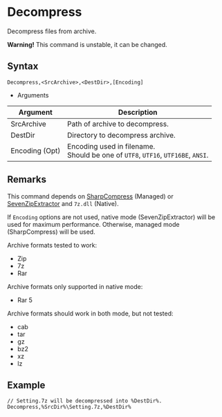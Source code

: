 # Decompress

Decompress files from archive.

**Warning!** This command is unstable, it can be changed.

## Syntax

```pebakery
Decompress,<SrcArchive>,<DestDir>,[Encoding]
```

- Arguments

| Argument | Description |
| --- | --- |
| SrcArchive | Path of archive to decompress. |
| DestDir | Directory to decompress archive. |
| Encoding (Opt) | Encoding used in filename.<br>Should be one of `UTF8`, `UTF16`, `UTF16BE`, `ANSI`. |

## Remarks

This command depends on [SharpCompress](https://github.com/adamhathcock/sharpcompress) (Managed) or [SevenZipExtractor](https://github.com/adoconnection/SevenZipExtractor) and `7z.dll` (Native).

If `Encoding` options are not used, native mode (SevenZipExtractor) will be used for maximum performance. Otherwise, managed mode (SharpCompress) will be used.

Archive formats tested to work:

- Zip
- 7z
- Rar

Archive formats only supported in native mode:

- Rar 5

Archive formats should work in both mode, but not tested:

- cab
- tar
- gz
- bz2
- xz
- lz

## Example

```pebakery
// Setting.7z will be decompressed into %DestDir%.
Decompress,%SrcDir%\Setting.7z,%DestDir%
```
